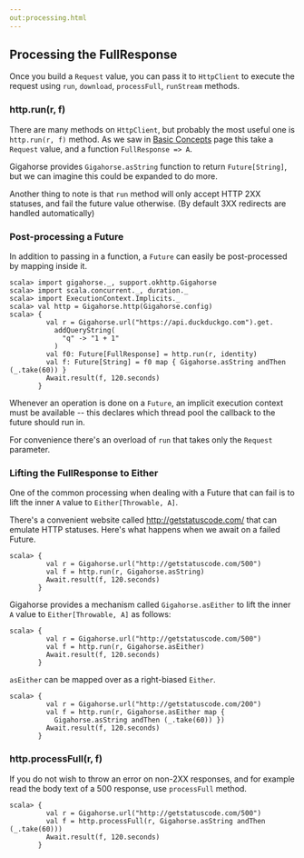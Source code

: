 ```yaml
---
out:processing.html
---
```


  [concepts]: concepts.html

Processing the FullResponse
---------------------------

Once you build a `Request` value, you can pass it to `HttpClient`
to execute the request using `run`, `download`, `processFull`, `runStream` methods.

### http.run(r, f)

There are many methods on `HttpClient`, but probably the most useful one is
`http.run(r, f)` method. As we saw in [Basic Concepts][concepts] page
this take a `Request` value, and a function `FullResponse => A`.

Gigahorse provides `Gigahorse.asString` function to return `Future[String]`,
but we can imagine this could be expanded to do more.

Another thing to note is that `run` method will only accept HTTP 2XX statuses,
and fail the future value otherwise. (By default 3XX redirects are handled automatically)

### Post-processing a Future

In addition to passing in a function, a `Future` can easily be post-processed
by mapping inside it.

```console:new
scala> import gigahorse._, support.okhttp.Gigahorse
scala> import scala.concurrent._, duration._
scala> import ExecutionContext.Implicits._
scala> val http = Gigahorse.http(Gigahorse.config)
scala> {
         val r = Gigahorse.url("https://api.duckduckgo.com").get.
           addQueryString(
             "q" -> "1 + 1"
           )
         val f0: Future[FullResponse] = http.run(r, identity)
         val f: Future[String] = f0 map { Gigahorse.asString andThen (_.take(60)) }
         Await.result(f, 120.seconds)
       }
```

Whenever an operation is done on a `Future`, an implicit execution context must be available
-- this declares which thread pool the callback to the future should run in.

For convenience there's an overload of `run` that takes only the `Request` parameter.

### Lifting the FullResponse to Either

One of the common processing when dealing with a Future that can fail is to
lift the inner `A` value to `Either[Throwable, A]`.

There's a convenient website called <http://getstatuscode.com/>
that can emulate HTTP statuses. Here's what happens when we await on a failed Future.

```console:error
scala> {
         val r = Gigahorse.url("http://getstatuscode.com/500")
         val f = http.run(r, Gigahorse.asString)
         Await.result(f, 120.seconds)
       }
```

Gigahorse provides a mechanism called `Gigahorse.asEither` to
lift the inner `A` value to `Either[Throwable, A]` as follows:

```console
scala> {
         val r = Gigahorse.url("http://getstatuscode.com/500")
         val f = http.run(r, Gigahorse.asEither)
         Await.result(f, 120.seconds)
       }
```

`asEither` can be mapped over as a right-biased `Either`.

```console
scala> {
         val r = Gigahorse.url("http://getstatuscode.com/200")
         val f = http.run(r, Gigahorse.asEither map {
           Gigahorse.asString andThen (_.take(60)) })
         Await.result(f, 120.seconds)
       }
```

### http.processFull(r, f)

If you do not wish to throw an error on non-2XX responses, and for example
read the body text of a 500 response, use `processFull` method.

```console
scala> {
         val r = Gigahorse.url("http://getstatuscode.com/500")
         val f = http.processFull(r, Gigahorse.asString andThen (_.take(60)))
         Await.result(f, 120.seconds)
       }
```
